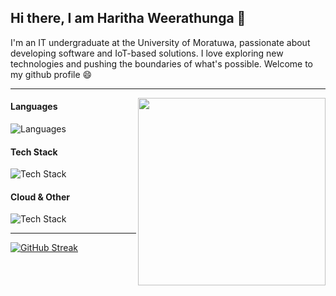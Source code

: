 ## Hi there, I am Haritha Weerathunga 👋

I'm an IT undergraduate at the University of Moratuwa, passionate about developing software and IoT-based solutions. I love exploring new technologies and pushing the boundaries of what's possible. Welcome to my github profile 😄

<hr>
<img align='right' src=https://user-images.githubusercontent.com/74038190/219923809-b86dc415-a0c2-4a38-bc88-ad6cf06395a8.gif height='300'/>

#### Languages 
![Languages](https://skillicons.dev/icons?i=python,js,cpp,java,ts)

#### Tech Stack
![Tech Stack](https://skillicons.dev/icons?i=react,next,html,css,tailwind,materialui,nodejs,express,fastapi,postgres,mysql,mongodb&perline=6)

#### Cloud & Other
![Tech Stack](https://skillicons.dev/icons?i=aws,azure,docker,figma,postman,blender,grafana,arduino,linux&perline=6)

<hr>

[![GitHub Streak](https://streak-stats.demolab.com?user=harithaw&theme=whatsapp-dark2)](https://git.io/streak-stats)
